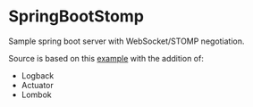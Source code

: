 # SpringBootStomp
Sample spring boot server with WebSocket/STOMP negotiation.

Source is based on this [example](https://spring.io/guides/gs/messaging-stomp-websocket/) with the addition of: 

- Logback
- Actuator
- Lombok
